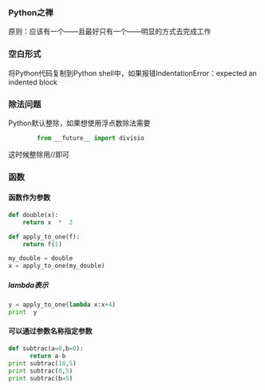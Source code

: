 ### Python之禅
原则：应该有一个——且最好只有一个——明显的方式去完成工作

### 空白形式 
将Python代码复制到Python shell中，如果报错IndentationError：expected an indented block

### 除法问题 
Python默认整除，如果想使用浮点数除法需要
```python 
        from __future__ import divisio
```
这时候整除用//即可

### 函数
#### 函数作为参数
```python
def double(x):
    return x  *  2

def apply_to_one(f):
    return f(1)

my_double = double
x = apply_to_one(my_double)
```
##### lambda表示
```python
y = apply_to_one(lambda x:x+4)
print  y
```
#### 可以通过参数名称指定参数
```python
def subtrac(a=0,b=0):    
      return a-b
print subtrac(10,5)
print subtrac(0,5)
print subtrac(b=5)
```